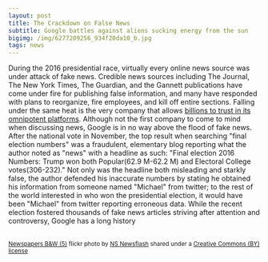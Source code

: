 ```yaml
---
layout: post
title: The Crackdown on False News
subtitle: Google battles against aliens sucking energy from the sun
bigimg: /img/6277209256_934f20da10_b.jpg
tags: news
---
```

During the 2016 presidential race, virtually every online news source was under attack of fake news. Credible news sources including The Journal, The New York Times, The Guardian, and the Gannett publications have come under fire for publishing false information, and many have responded with plans to reorganize, fire employees, and kill off entire sections. Falling under the same heat is the very company that allows [billions to trust in its omnipotent platforms](http://www.popsci.com/google-has-7-products-with-1-billion-users). Although not the first company to come to mind when discussing news, Google is in no way above the flood of fake news. After the national vote in November, the top result when searching "final election numbers" was a fraudulent, elementary blog reporting what the author noted as "news" with a headline as such: "Final election 2016 Numbers: Trump won both Popular(62.9 M-62.2 M) and Electoral College votes(306-232)." Not only was the headline both misleading and starkly false, the author defended his inaccurate numbers by stating he obtained his information from someone named "Michael" from twitter; to the rest of the world interested in who won the presidential election, it would have been "Michael" from twitter reporting erroneous data. While the recent election fostered thousands of fake news articles striving after attention and controversy, Google has a long history




<a title="Newspapers B&W (5)"  src="https://farm7.static.flickr.com/6033/6277209256_934f20da10.jpg" /></a><br /><small><a title="Newspapers B&W (5)" href="https://flickr.com/photos/62693815@N03/6277209256">Newspapers B&W (5)</a> flickr photo by <a href="https://flickr.com/people/62693815@N03">NS Newsflash</a> shared under a <a href="https://creativecommons.org/licenses/by/2.0/">Creative Commons (BY) license</a> </small>
